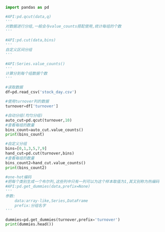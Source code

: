 
<BlogInfo id="593" title="9.数据离散化" author="白日梦想猿" pv=0 read_times=0 pre_cost_time="0分36秒" category="pandas学习" tag_list="['pandas学习']" create_time="2021.08.24 15:57:00" update_time="2021.08.28 17:04:06" />

```python
import pandas as pd

#API:pd.qcut(data,q)
'''
对数据进行分组,一般会与value_counts搭配使用,统计每组的个数
'''

#API:pd.cut(data,bins)
'''
自定义区间分组
'''

#API:Series.value_counts()
'''
计算分到每个组数据个数
'''

#读取数据
df=pd.read_csv('stock_day.csv')

#使用turnover列的数据
turnover=df['turnover']

#自动分组(均匀分组)
auto_cut=pd.qcut(turnover,10)
#查看每组的数量
bins_count=auto_cut.value_counts()
print(bins_count)

#自定义分组
bins=[0,1,3,5,7,9]
hand_cut=pd.cut(turnover,bins)
#查看每组的数量
bins_count2=hand_cut.value_counts()
print(bins_count2)

#one-hot编码
#把每个类别生成一个布尔列,这些列中只有一列可以为这个样本取值为1,其又别称为热编码
#API:pd.get_dummies(data,prefix=None)
'''
参数:
    data:array-like,Series,DataFrame
    prefix:分组名字
'''

dummies=pd.get_dummies(turnover,prefix='turnover')
print(dummies.head())







```

